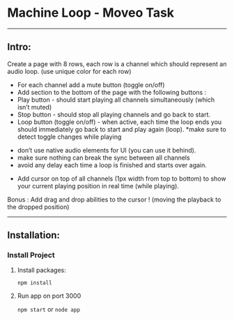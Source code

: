 # Machine Loop - Moveo Task 
***

## Intro:
Create a page with 8 rows, each row is a channel which should represent
an audio loop. (use unique color for each row)
- For each channel add a mute button (toggle on/off)
- Add section to the bottom of the page with the following buttons :
- Play button - should start playing all channels simultaneously (which
  isn’t muted)
- Stop button - should stop all playing channels and go back to start.
- Loop button (toggle on/off) - when active, each time the loop ends
  you should immediately go back to start and play again (loop).
  *make sure to detect toggle changes while playing
* don’t use native audio elements for UI (you can use it behind).
* make sure nothing can break the sync between all channels
* avoid any delay each time a loop is finished and starts over again.

- Add cursor on top of all channels (1px width from top to bottom) to show
  your current playing position in real time (while playing).

Bonus :
Add drag and drop abilities to the cursor ! (moving the playback to the
dropped position)
***

## Installation:
### Install Project

1. Install packages:

    <code>npm install</code>

2. Run app on port 3000

   <code>npm start</code> or <code>node app</code>
